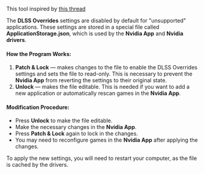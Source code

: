 This tool inspired by [this thread](https://www.reddit.com/r/nvidia/comments/1ie7l1u/psa_how_to_enable_dlss_overrides_in_nvidia_app_on/)

The **DLSS Overrides** settings are disabled by default for "unsupported" applications. These settings are stored in a special file called **ApplicationStorage.json**, which is used by the **Nvidia App** and **Nvidia drivers**.
            
#### How the Program Works:
1. **Patch & Lock** — makes changes to the file to enable the DLSS Overrides settings and sets the file to read-only. This is necessary to prevent the **Nvidia App** from reverting the settings to their original state.
2. **Unlock** — makes the file editable. This is needed if you want to add a new application or automatically rescan games in the **Nvidia App**.

#### Modification Procedure:
- Press **Unlock** to make the file editable.
- Make the necessary changes in the **Nvidia App**.
- Press **Patch & Lock** again to lock in the changes.
- You may need to reconfigure games in the **Nvidia App** after applying the changes.

To apply the new settings, you will need to restart your computer, as the file is cached by the drivers.
